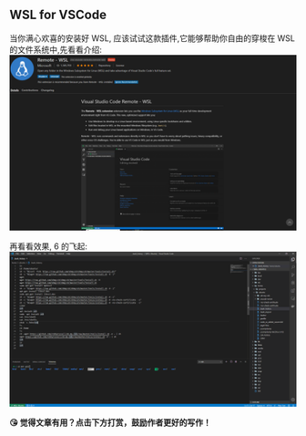 ## WSL for VSCode

当你满心欢喜的安装好 WSL, 应该试试这款插件,它能够帮助你自由的穿梭在 WSL 的文件系统中,先看看介绍:
![WSL](../assets/wsl-remote-wsl.png)

再看看效果, 6 的飞起:
![WSL](../assets/wsl-plugin-demo.png)


<b>😘 觉得文章有用？点击下方打赏，鼓励作者更好的写作！</b>

